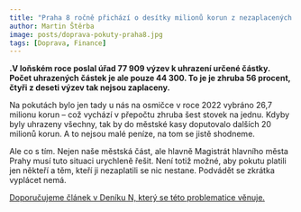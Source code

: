 ```yaml
---
title: "Praha 8 ročně přichází o desítky milionů korun z nezaplacených výzev za dopravní přestupky"
author: Martin Štěrba
image: posts/doprava-pokuty-praha8.jpg
tags: [Doprava, Finance]
---
```


**.V loňském roce poslal úřad 77 909 výzev k uhrazení určené částky. Počet uhrazených částek je ale pouze 44 300. To je je zhruba 56 procent, čtyři z deseti výzev tak nejsou zaplaceny.**

Na pokutách bylo jen tady u nás na osmičce v roce 2022 vybráno 26,7 milionu korun – což vychází v přepočtu zhruba šest stovek na jednu. Kdyby byly uhrazeny všechny, tak by do městské kasy doputovalo dalších 20 milionů korun. A to nejsou malé peníze, na tom se jistě shodneme. 

Ale co s tím. Nejen naše městská část, ale hlavně Magistrát hlavního města Prahy musí tuto situaci urychleně řešit. Není totiž možné, aby pokutu platili jen někteří a těm, kteří ji nezaplatili se nic nestane. Podvádět se zkrátka vyplácet nemá.

[Doporučujeme článek v Deníku N, který se této problematice věnuje.](https://denikn.cz/1119209/z-ulic-prahy-je-parkoviste-kde-mensina-sikanuje-vetsinu-data-ukazuji-ze-podvadet-se-vyplaci/?ref=inc&cst=251f01be16b4d187a778957b99853e9b29c672504920a0434279918e8a49070e&fbclid=IwAR0bm_5RMG4XBN8UmW1yL79vhEYwBCkSYKiTxyEPBIoCVy8Th_0FTSbdgu4)